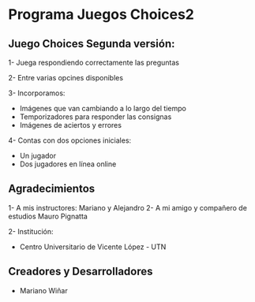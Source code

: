 # Programa Juegos Choices2

## Juego Choices Segunda versión:

1-	Juega respondiendo correctamente las preguntas

2-	Entre varias opcines disponibles

3-	Incorporamos:
- Imágenes que van cambiando a lo largo del tiempo
- Temporizadores para responder las consignas
- Imágenes de aciertos y errores

4-	Contas con dos opciones iniciales:
-	Un jugador
- Dos jugadores en línea online

## Agradecimientos

1-	A mis instructores: Mariano y Alejandro 
2-  A mi amigo y compañero de estudios Mauro Pignatta

2-	Institución:
-	Centro Universitario de Vicente López - UTN

## Creadores y Desarrolladores

-	Mariano Wiñar
